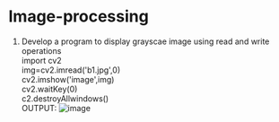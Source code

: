 # Image-processing
1. Develop a program to display grayscae image using read and write operations<br>
import cv2<br>
img=cv2.imread('b1.jpg',0)<br>
cv2.imshow('image',img)<br>
cv2.waitKey(0)<br>
c2.destroyAllwindows()<br>
OUTPUT:
![image](https://user-images.githubusercontent.com/97940064/173810992-b9bceffc-d258-465e-ab33-4fd6ced64a3d.png)

